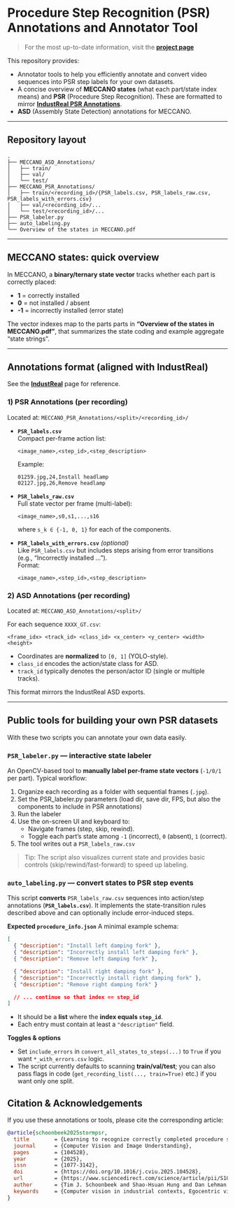 # Procedure Step Recognition (PSR) Annotations and Annotator Tool 

> For the most up-to-date information, visit the [**project page**](https://timschoonbeek.github.io/stormpsr.html)

This repository provides:
- Annotator tools to help you efficiently annotate and convert video sequences into PSR step labels for your own datasets.
- A concise overview of **MECCANO states** (what each part/state index means) and **PSR** (Procedure Step Recognition). These are formatted to mirror [**IndustReal PSR Annotations**](https://timschoonbeek.github.io/industreal.html).
- **ASD** (Assembly State Detection) annotations for MECCANO.

---

## Repository layout

```
.
├── MECCANO_ASD_Annotations/
│   ├── train/
│   ├── val/
│   └── test/
├── MECCANO_PSR_Annotations/
│   ├── train/<recording_id>/{PSR_labels.csv, PSR_labels_raw.csv, PSR_labels_with_errors.csv}
│   ├── val/<recording_id>/...
│   └── test/<recording_id>/...
├── PSR_labeler.py
├── auto_labeling.py
└── Overview of the states in MECCANO.pdf
```

---

## MECCANO states: quick overview

In MECCANO, a **binary/ternary state vector** tracks whether each part is correctly placed:

- **1** = correctly installed  
- **0** = not installed / absent  
- **-1** = incorrectly installed (error state)

The vector indexes map to the parts parts in **“Overview of the states in MECCANO.pdf”**, that summarizes the state coding and example aggregate “state strings”.

---

## Annotations format (aligned with IndustReal)

See the [**IndustReal**](https://timschoonbeek.github.io/industreal.html) page for reference.

### 1) PSR Annotations (per recording)

Located at: `MECCANO_PSR_Annotations/<split>/<recording_id>/`

- **`PSR_labels.csv`**  
  Compact per-frame action list:
  ```
  <image_name>,<step_id>,<step_description>
  ```
  Example:
  ```
  01259.jpg,24,Install headlamp
  02127.jpg,26,Remove headlamp
  ```

- **`PSR_labels_raw.csv`**  
  Full state vector per frame (multi-label):
  ```
  <image_name>,s0,s1,...,s16
  ```
  where `s_k ∈ {-1, 0, 1}` for each of the components.

- **`PSR_labels_with_errors.csv`** *(optional)*  
  Like `PSR_labels.csv` but includes steps arising from error transitions (e.g., “Incorrectly installed …”).  
  Format:
  ```
  <image_name>,<step_id>,<step_description>
  ```

### 2) ASD Annotations (per recording)

Located at: `MECCANO_ASD_Annotations/<split>/`

For each sequence `XXXX_GT.csv`:
```
<frame_idx> <track_id> <class_id> <x_center> <y_center> <width> <height>
```
- Coordinates are **normalized** to `[0, 1]` (YOLO-style).
- `class_id` encodes the action/state class for ASD.
- `track_id` typically denotes the person/actor ID (single or multiple tracks).

This format mirrors the IndustReal ASD exports.

---

## Public tools for building your own PSR datasets

With these two scripts you can annotate your own data easily.

### `PSR_labeler.py` — interactive state labeler

An OpenCV-based tool to **manually label per-frame state vectors** (`-1/0/1` per part). Typical workflow:

1. Organize each recording as a folder with sequential frames (`.jpg`).
2. Set the PSR_labeler.py parameters (load dir, save dir, FPS, but also the components to include in PSR annotations)
3. Run the labeler
4. Use the on-screen UI and keyboard to:
   - Navigate frames (step, skip, rewind).
   - Toggle each part’s state among `-1` (incorrect), `0` (absent), `1` (correct).
5. The tool writes out a `PSR_labels_raw.csv`

> Tip: The script also visualizes current state and provides basic controls (skip/rewind/fast-forward) to speed up labeling.

### `auto_labeling.py` — convert states to PSR step events

This script **converts** `PSR_labels_raw.csv` sequences into action/step annotations (**`PSR_labels.csv`**). It implements the state-transition rules described above and can optionally include error-induced steps.

**Expected `procedure_info.json`**
A minimal example schema:
```json
[
  { "description": "Install left damping fork" },
  { "description": "Incorrectly install left damping fork" },
  { "description": "Remove left damping fork" },

  { "description": "Install right damping fork" },
  { "description": "Incorrectly install right damping fork" },
  { "description": "Remove right damping fork" }

  // ... continue so that index == step_id
]
```
- It should be a **list** where the **index equals `step_id`**.
- Each entry must contain at least a `"description"` field.

**Toggles & options**
- Set `include_errors` in `convert_all_states_to_steps(...)` to `True` if you want `*_with_errors.csv` logic.
- The script currently defaults to scanning **train/val/test**; you can also pass flags in code (`get_recording_list(..., train=True)` etc.) if you want only one split.

## Citation & Acknowledgements

If you use these annotations or tools, please cite the corresponding article:

```bibtex
@article{schoonbeek2025stormpsr,
  title        = {Learning to recognize correctly completed procedure steps in egocentric assembly videos through spatio-temporal modeling},
  journal      = {Computer Vision and Image Understanding},
  pages        = {104528},
  year         = {2025},
  issn         = {1077-3142},
  doi          = {https://doi.org/10.1016/j.cviu.2025.104528},
  url          = {https://www.sciencedirect.com/science/article/pii/S1077314225002516},
  author       = {Tim J. Schoonbeek and Shao-Hsuan Hung and Dan Lehman and Hans Onvlee and Jacek Kustra and Peter H.N. {de With} and Fons {van der Sommen}},
  keywords     = {Computer vision in industrial contexts, Egocentric vision in assistive contexts, Video understanding, Procedure step recognition, Representation learning}
}

